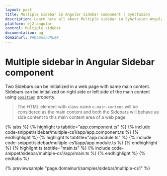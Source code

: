 ```yaml
---
layout: post
title: Multiple sidebar in Angular Sidebar component | Syncfusion
description: Learn here all about Multiple sidebar in Syncfusion Angular Sidebar component of Syncfusion Essential JS 2 and more.
platform: ej2-angular
control: Multiple sidebar 
documentation: ug
domainurl: ##DomainURL##
---
```


# Multiple sidebar in Angular Sidebar component

Two Sidebars can be initialized in a web page with same main content. Sidebars can be initialized on right side or left side of the main content using [`position`](https://ej2.syncfusion.com/angular/documentation/api/sidebar#position) property.

>The HTML element with class name `e-main-content` will be considered as the main content and both the Sidebars will behave as side content to this main content area of a web page.

{% tabs %}
{% highlight ts tabtitle="app.component.ts" %}
{% include code-snippet/sidebar/multiple-cs1/app/app.component.ts %}
{% endhighlight %}
{% highlight ts tabtitle="app.module.ts" %}
{% include code-snippet/sidebar/multiple-cs1/app/app.module.ts %}
{% endhighlight %}
{% highlight ts tabtitle="main.ts" %}
{% include code-snippet/sidebar/multiple-cs1/app/main.ts %}
{% endhighlight %}
{% endtabs %}
  
{% previewsample "page.domainurl/samples/sidebar/multiple-cs1" %}
